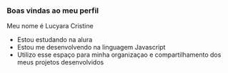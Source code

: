 ### Boas vindas ao meu perfil

Meu nome é Lucyara Cristine
- Estou estudando na alura
- Estou me desenvolvendo na linguagem Javascript
- Utilizo esse espaço para minha organizaçao e compartilhamento dos meus projetos desenvolvidos
